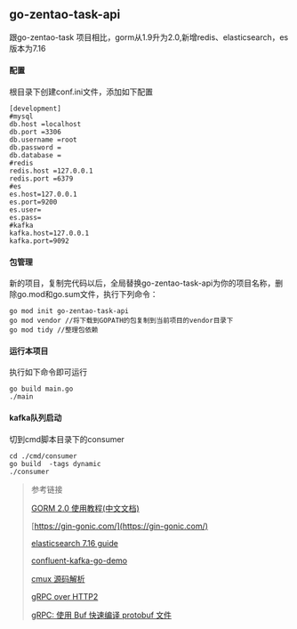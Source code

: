## go-zentao-task-api
跟go-zentao-task 项目相比，gorm从1.9升为2.0,新增redis、elasticsearch，es版本为7.16
#### 配置
根目录下创建conf.ini文件，添加如下配置
```
[development]
#mysql
db.host =localhost
db.port =3306
db.username =root
db.password =
db.database =
#redis
redis.host =127.0.0.1
redis.port =6379
#es
es.host=127.0.0.1
es.port=9200
es.user=
es.pass=
#kafka
kafka.host=127.0.0.1
kafka.port=9092
```
#### 包管理
新的项目，复制完代码以后，全局替换go-zentao-task-api为你的项目名称，删除go.mod和go.sum文件，执行下列命令：
```
go mod init go-zentao-task-api
go mod vendor //将下载到GOPATH的包复制到当前项目的vendor目录下
go mod tidy //整理包依赖
```
#### 运行本项目
执行如下命令即可运行
```
go build main.go
./main
```
#### kafka队列启动
切到cmd脚本目录下的consumer
```
cd ./cmd/consumer
go build  -tags dynamic
./consumer
```


> 参考链接
> 
> [GORM 2.0 使用教程(中文文档)](https://www.bookstack.cn/read/gorm-2.0/docs-index.md)
> 
> [https://gin-gonic.com/](https://gin-gonic.com/)
> 
> [elasticsearch 7.16 guide](https://www.elastic.co/guide/en/elasticsearch/reference/7.16/index.html)
> 
> [confluent-kafka-go-demo](https://github.com/confluentinc/confluent-kafka-go/blob/master/examples/consumer_example/consumer_example.go)
> 
> [cmux 源码解析](https://xumc.github.io/blog/2019/09/22/cmux-source-analyze)
> 
> [gRPC over HTTP2](https://juejin.cn/post/6864835767076814855)
> 
> [gRPC: 使用 Buf 快速编译 protobuf 文件](https://juejin.cn/post/7012293349268783112)